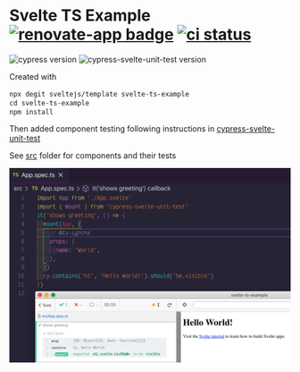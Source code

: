 # Svelte TS Example [![renovate-app badge][renovate-badge]][renovate-app] [![ci status][ci image]][ci url]

![cypress version](https://img.shields.io/badge/cypress-5.3.0-brightgreen) ![cypress-svelte-unit-test version](https://img.shields.io/badge/cypress--svelte--unit--test-3.3.1-brightgreen)

Created with

```
npx degit sveltejs/template svelte-ts-example
cd svelte-ts-example
npm install
```

Then added component testing following instructions in [cypress-svelte-unit-test](https://github.com/bahmutov/cypress-svelte-unit-test)

See [src](src) folder for components and their tests

![Component test](images/demo.png)

[ci image]: https://github.com/bahmutov/svelte-ts-example/workflows/ci/badge.svg?branch=master
[ci url]: https://github.com/bahmutov/svelte-ts-example/actions
[renovate-badge]: https://img.shields.io/badge/renovate-app-blue.svg
[renovate-app]: https://renovateapp.com/
